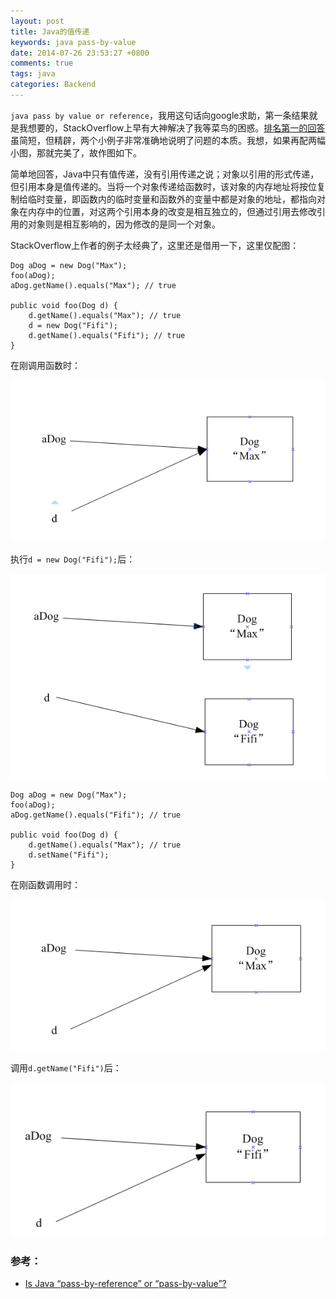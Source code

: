 ```yaml
---
layout: post
title: Java的值传递
keywords: java pass-by-value
date: 2014-07-26 23:53:27 +0800
comments: true
tags: java
categories: Backend
---
```


`java pass by value or reference`，我用这句话向google求助，第一条结果就是我想要的，StackOverflow上早有大神解决了我等菜鸟的困惑。[排名第一的回答](http://stackoverflow.com/questions/40480/is-java-pass-by-reference-or-pass-by-value)虽简短，但精辟，两个小例子非常准确地说明了问题的本质。我想，如果再配两幅小图，那就完美了，故作图如下。

<!-- more -->

简单地回答，Java中只有值传递，没有引用传递之说；对象以引用的形式传递，但引用本身是值传递的。当将一个对象传递给函数时，该对象的内存地址将按位复制给临时变量，即函数内的临时变量和函数外的变量中都是对象的地址，都指向对象在内存中的位置，对这两个引用本身的改变是相互独立的，但通过引用去修改引用的对象则是相互影响的，因为修改的是同一个对象。

StackOverflow上作者的例子太经典了，这里还是借用一下，这里仅配图：

	Dog aDog = new Dog("Max");
	foo(aDog);
	aDog.getName().equals("Max"); // true

	public void foo(Dog d) {
		d.getName().equals("Max"); // true
		d = new Dog("Fifi");
		d.getName().equals("Fifi"); // true
	}

在刚调用函数时：

![value-ref-eg1-before-call](/images/post/value-ref-eg1-before-call.png)

执行`d = new Dog("Fifi");`后：

![value-ref-eg1-after-call](/images/post/value-ref-eg1-after-call.png)

	Dog aDog = new Dog("Max");
	foo(aDog);
	aDog.getName().equals("Fifi"); // true

	public void foo(Dog d) {
		d.getName().equals("Max"); // true
		d.setName("Fifi");
	}

在刚函数调用时：

![value-ref-eg2-before-call](/images/post/value-ref-eg2-before-call.png)

调用`d.getName("Fifi")`后：

![value-ref-eg2-after-call](/images/post/value-ref-eg2-after-call.png)


### 参考：

- [Is Java “pass-by-reference” or “pass-by-value”?](http://stackoverflow.com/questions/40480/is-java-pass-by-reference-or-pass-by-value)
